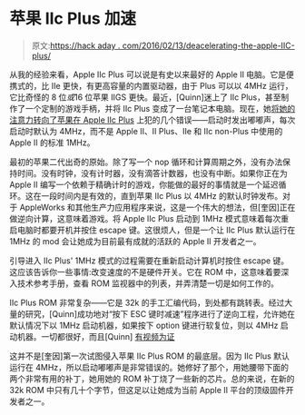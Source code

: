 # 苹果 IIc Plus 加速

> 原文:[https://hack aday . com/2016/02/13/deacelerating-the-apple-IIC-plus/](https://hackaday.com/2016/02/13/deaccelerating-the-apple-iic-plus/)

从我的经验来看，Apple IIc Plus 可以说是有史以来最好的 Apple II 电脑。它是便携式的，比 IIe 更快，有更高容量的内置驱动器，由于 Plus 可以以 4MHz 运行，它比奇怪的 8 位*或*16 位苹果 IIGS 更快。最近，[Quinn]迷上了 IIc Plus，甚至制作了一个定制的游戏手柄，并将 IIc Plus 变成了一台笔记本电脑。现在，她[将她的注意力转向了苹果在 Apple IIc Plus](http://quinndunki.com/blondihacks/?p=2546) 上犯的几个错误——启动时发出嘟嘟声，每次启动时默认为 4MHz，而不是 Apple II、II Plus、IIe 和 IIc non-Plus 中使用的 Apple II 的标准 1MHz。

最初的苹果二代出奇的原始。除了写一个 nop 循环和计算周期之外，没有办法保持时间。没有时钟，没有计时器，没有滴答计数器，也没有中断。如果你正在为 Apple II 编写一个依赖于精确计时的游戏，你能做的最好的事情就是一个延迟循环。这在一段时间内是有效的，直到苹果 IIc Plus 以 4MHz 的默认时钟发布。对于 AppleWorks 和其他生产力应用程序来说，这是一个伟大的想法，但[奎因]正在做逆向计算，这意味着游戏。将 Apple IIc Plus 启动到 1MHz 模式意味着每次重启电脑时都要开机并按住 escape 键。这很烦人，但是一个让 IIc Plus 默认运行在 1MHz 的 mod 会让她成为目前最有成就的活跃的 Apple II 开发者之一。

引导进入 IIc Plus' 1MHz 模式的过程需要在重新启动计算机时按住 escape 键。这应该告诉你一些事情:改变速度的不是硬件开关。它在 ROM 中，这意味着要深入技术参考手册，查看 ROM 监视器中的列表，并弄清楚一切是如何工作的。

IIc Plus ROM 非常复杂——它是 32k 的手工汇编代码，到处都有跳转表。经过大量的研究，[Quinn]成功地对“按下 ESC 键时减速”程序进行了逆向工程，允许她在默认情况下以 1MHz 启动机器，如果按下 option 键进行软复位，则以 4MHz 启动机器。一切都很好，而且[Quinn] [有视频为证](https://www.youtube.com/watch?v=pQjzt_7IUUc)

这并不是[奎因]第一次试图侵入苹果 IIc Plus ROM 的最底层。因为 IIc Plus 默认运行在 4MHz，所以启动嘟嘟声是非常错误的。她修好了那个，用她腰带下面的两个非常有用的补丁，她用她的 ROM 补丁烧了一些新的芯片。总的来说，在新的 32k ROM 中只有几十个字节，但这足以让她成为当前 Apple II 平台的顶级固件开发者之一。